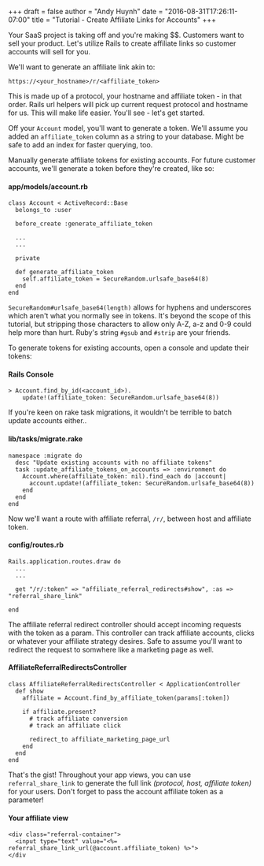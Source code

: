 +++
draft = false
author = "Andy Huynh"
date = "2016-08-31T17:26:11-07:00"
title = "Tutorial - Create Affiliate Links for Accounts"
+++

Your SaaS project is taking off and you're making $$. Customers want to sell your product. Let's utilize Rails to create affiliate links so customer accounts will sell for you.

We'll want to generate an affiliate link akin to:

`https://<your_hostname>/r/<affiliate_token>`

This is made up of a protocol, your hostname and affiliate token - in that order. Rails url helpers will pick up current request protocol and hostname for us. This will make life easier. You'll see - let's get started.

Off your `Account` model, you'll want to generate a token. We'll assume you added an `affiliate_token` column as a string to your database. Might be safe to add an index for faster querying, too.

Manually generate affiliate tokens for existing accounts. For future customer accounts, we'll generate a token before they're created, like so:

#### app/models/account.rb
```
class Account < ActiveRecord::Base
  belongs_to :user
  
  before_create :generate_affiliate_token

  ...
  ...

  private
  
  def generate_affiliate_token
    self.affiliate_token = SecureRandom.urlsafe_base64(8)
  end
end
```

`SecureRandom#urlsafe_base64(length)` allows for hyphens and underscores which aren't what you normally see in tokens. It's beyond the scope of this tutorial, but stripping those characters to allow only A-Z, a-z and 0-9 could help more than hurt. Ruby's string `#gsub` and `#strip` are your friends.

To generate tokens for existing accounts, open a console and update their tokens:

#### Rails Console
```
> Account.find_by_id(<account_id>).
    update!(affiliate_token: SecureRandom.urlsafe_base64(8))
```

If you're keen on rake task migrations, it wouldn't be terrible to batch update accounts either..

#### lib/tasks/migrate.rake
```
namespace :migrate do
  desc "Update existing accounts with no affiliate tokens"
  task :update_affiliate_tokens_on_accounts => :environment do
    Account.where(affiliate_token: nil).find_each do |account|
      account.update!(affiliate_token: SecureRandom.urlsafe_base64(8))
    end
  end
end
```

Now we'll want a route with affiliate referral, `/r/`, between host and affiliate token.

#### config/routes.rb
```
Rails.application.routes.draw do
  ...
  ...

  get "/r/:token" => "affiliate_referral_redirects#show", :as => "referral_share_link"

end
```

The affiliate referral redirect controller should accept incoming requests with the token as a param. This controller can track affiliate accounts, clicks or whatever your affiliate strategy desires. Safe to assume you'll want to redirect the request to somwhere like a marketing page as well.

#### AffiliateReferralRedirectsController
```
class AffiliateReferralRedirectsController < ApplicationController
  def show
    affiliate = Account.find_by_affiliate_token(params[:token])

    if affiliate.present?
      # track affiliate conversion
      # track an affiliate click

      redirect_to affiliate_marketing_page_url
    end
  end
end
```

That's the gist! Throughout your app views, you can use `referral_share_link` to generate the full link _(protocol, host, affiliate token)_ for your users. Don't forget to pass the account affiliate token as a parameter!

#### Your affiliate view
```
<div class="referral-container">
  <input type="text" value="<%= referral_share_link_url(@account.affiliate_token) %>">
</div
```
